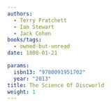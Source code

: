 ```yaml
---
authors:
  - Terry Pratchett
  - Ian Stewart
  - Jack Cohen
books/tags:
  - owned-but-unread
date: 1800-01-21

params:
  isbn13: "9780091951702"
  year: "2013"
title: The Science Of Discworld
weight: 1
---
```


<!--more-->
